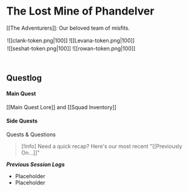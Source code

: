# The Lost Mine of Phandelver

[[The Adventurers]]: Our beloved team of misfits. <div style="float: left; padding: 2px 2px 2px 2px;">![[clank-token.png|100]]</div><div style="float: left; padding: 2px 2px 2px 2px;">![[Levana-token.png|100]] </div><div style="float: left; padding: 2px 2px 2px 2px;">![[seshat-token.png|100]] </div><div style="float: left; padding: 2px 2px 2px 2px;">![[rowan-token.png|100]] </div><br><br><br><br>

## Questlog
#### Main Quest
[[Main Quest Lore]] and [[Squad Inventory]]

#### Side Quests
Quests & Questions

> [!info] Need a quick recap? Here's our most recent "[[Previously On...]]"

***Previous Session Logs***
- Placeholder
- Placeholder
